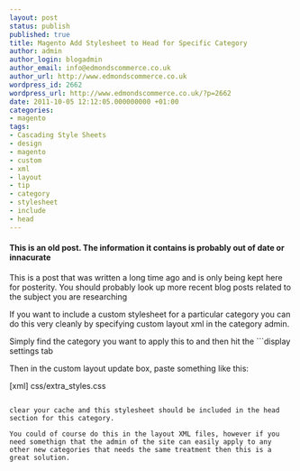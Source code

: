 ```yaml
---
layout: post
status: publish
published: true
title: Magento Add Stylesheet to Head for Specific Category
author: admin
author_login: blogadmin
author_email: info@edmondscommerce.co.uk
author_url: http://www.edmondscommerce.co.uk
wordpress_id: 2662
wordpress_url: http://www.edmondscommerce.co.uk/?p=2662
date: 2011-10-05 12:12:05.000000000 +01:00
categories:
- magento
tags:
- Cascading Style Sheets
- design
- magento
- custom
- xml
- layout
- tip
- category
- stylesheet
- include
- head
---
```

<div class="oldpost"><h4>This is an old post. The information it contains is probably out of date or innacurate</h4>
<p>
This is a post that was written a long time ago and is only being kept here for posterity.
You should probably look up more recent blog posts related to the subject you are researching
</p>
</div>
If you want to include a custom stylesheet for a particular category you can do this very cleanly by specifying custom layout xml in the category admin.

Simply find the category you want to apply this to and then hit the ```display settings
 tab

Then in the custom layout update  box, paste something like this:

[xml]
<reference name="head">
<action method="addCss"><stylesheet>css/extra_styles.css</stylesheet></action>
</reference>

```

clear your cache and this stylesheet should be included in the head section for this category.

You could of course do this in the layout XML files, however if you need somethign that the admin of the site can easily apply to any other new categories that needs the same treatment then this is a great solution.

